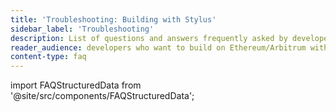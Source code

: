```yaml
---
title: 'Troubleshooting: Building with Stylus'
sidebar_label: 'Troubleshooting'
description: List of questions and answers frequently asked by developers building with Stylus
reader_audience: developers who want to build on Ethereum/Arbitrum with Stylus
content-type: faq
---
```


import FAQStructuredData from '@site/src/components/FAQStructuredData';

<FAQStructuredData faqsId="building-stylus" />
